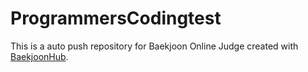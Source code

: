 # ProgrammersCodingtest
This is a auto push repository for Baekjoon Online Judge created with [BaekjoonHub](https://github.com/BaekjoonHub/BaekjoonHub).
